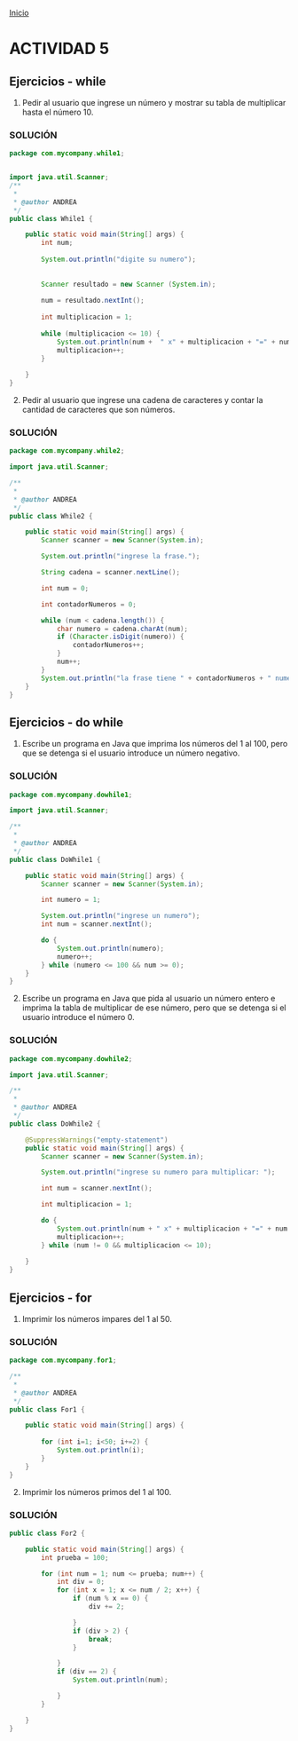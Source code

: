 <!-- No borrar o modificar -->
[Inicio](./index.md)

 # ACTIVIDAD 5 

 ## Ejercicios - while

1. Pedir al usuario que ingrese un número y mostrar su tabla de multiplicar hasta el número 10.

### SOLUCIÓN 

``` JAVA COPY
package com.mycompany.while1;


import java.util.Scanner;
/**
 *
 * @author ANDREA
 */
public class While1 {

    public static void main(String[] args) {
        int num;
        
        System.out.println("digite su numero");
        
        
        Scanner resultado = new Scanner (System.in);
        
        num = resultado.nextInt();
        
        int multiplicacion = 1;
        
        while (multiplicacion <= 10) {
            System.out.println(num +  " x" + multiplicacion + "=" + num * multiplicacion);
            multiplicacion++;
        }
        
    }
} 
```

2. Pedir al usuario que ingrese una cadena de caracteres y contar la cantidad de caracteres que son números.

### SOLUCIÓN

``` JAVA COPY
package com.mycompany.while2;

import java.util.Scanner;

/**
 *
 * @author ANDREA
 */
public class While2 {

    public static void main(String[] args) {
        Scanner scanner = new Scanner(System.in);

        System.out.println("ingrese la frase.");

        String cadena = scanner.nextLine();

        int num = 0;

        int contadorNumeros = 0;

        while (num < cadena.length()) {
            char numero = cadena.charAt(num);
            if (Character.isDigit(numero)) {
                contadorNumeros++;
            }
            num++;
        }
        System.out.println("la frase tiene " + contadorNumeros + " numeros");
    }
}
```

## Ejercicios - do while

1. Escribe un programa en Java que imprima los números del 1 al 100, pero que se detenga si el usuario introduce un número negativo.

### SOLUCIÓN 

``` JAVA COPY
package com.mycompany.dowhile1;

import java.util.Scanner;

/**
 *
 * @author ANDREA
 */
public class DoWhile1 {

    public static void main(String[] args) {
        Scanner scanner = new Scanner(System.in);

        int numero = 1;

        System.out.println("ingrese un numero");
        int num = scanner.nextInt();

        do {
            System.out.println(numero);
            numero++;
        } while (numero <= 100 && num >= 0);
    }
}

```
2. Escribe un programa en Java que pida al usuario un número entero e imprima la tabla de multiplicar de ese número, pero que se detenga si el usuario introduce el número 0.

### SOLUCIÓN 

``` JAVA COPY
package com.mycompany.dowhile2;

import java.util.Scanner;

/**
 *
 * @author ANDREA
 */
public class DoWhile2 {

    @SuppressWarnings("empty-statement")
    public static void main(String[] args) {
        Scanner scanner = new Scanner(System.in);

        System.out.println("ingrese su numero para multiplicar: ");

        int num = scanner.nextInt();

        int multiplicacion = 1;

        do {
            System.out.println(num + " x" + multiplicacion + "=" + num * multiplicacion);
            multiplicacion++;
        } while (num != 0 && multiplicacion <= 10);
        
    }
}
```

## Ejercicios - for

1. Imprimir los números impares del 1 al 50.

### SOLUCIÓN 

``` JAVA COPY
package com.mycompany.for1;

/**
 *
 * @author ANDREA
 */
public class For1 {

    public static void main(String[] args) {
 
        for (int i=1; i<50; i+=2) {
            System.out.println(i);
        }
    }
}  
```

2. Imprimir los números primos del 1 al 100.

### SOLUCIÓN

``` JAVA COPY
public class For2 {

    public static void main(String[] args) {
        int prueba = 100;

        for (int num = 1; num <= prueba; num++) {
            int div = 0;
            for (int x = 1; x <= num / 2; x++) {
                if (num % x == 0) {
                    div += 2;

                }
                if (div > 2) {
                    break;
                }

            }
            if (div == 2) {
                System.out.println(num);

            }
        }

    }
} 
``` 







